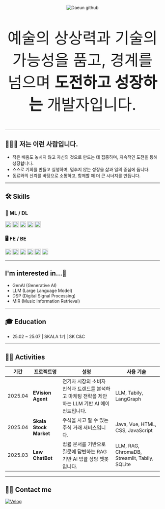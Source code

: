 <p align="center">
  <img
    src="https://capsule-render.vercel.app/api?type=venom&height=300&color=FFC0CB&text=Welcome%20%20&textBg=false&fontColor=707070&fontSize=40&fontAlignY=45&animation=fadeIn&desc=Daeun%20Kim&descAlignY=63&descSize=30&fontAlign=47&descAlign=56"
    alt="Daeun github"
  />
</p>

<p align="center" style="font-size:50px;">
예술의 상상력과 기술의 가능성을 품고, 경계를 넘으며 <strong>도전하고 성장하는</strong> 개발자입니다.
</p>

---

## 🙋🏻‍♀️ 저는 이런 사람입니다.
- 작은 배움도 놓치지 않고 자신의 것으로 만드는 데 집중하며, 지속적인 도전을 통해 성장합니다.  
- 스스로 기회를 만들고 실행하며, 멈추지 않는 성장을 삶과 일의 중심에 둡니다.  
- 동료와의 신뢰를 바탕으로 소통하고, 함께할 때 더 큰 시너지를 만듭니다.  

---

## 🛠️ Skills
### 🧠 ML / DL

<p align="left">
  <!-- 🟠 Orange → 🔴 Red 계열 (연한 → 진한) -->
  <img src="https://img.shields.io/badge/scikit--learn-%23F7931E.svg?style=for-the-badge&logo=scikit-learn&logoColor=white" alt="scikit-learn" height="20">  
  <img src="https://img.shields.io/badge/TensorFlow-FF6F00?style=for-the-badge&logo=tensorflow&logoColor=white" alt="TensorFlow" height="20">  
  <img src="https://img.shields.io/badge/PyTorch-EE4C2C?style=for-the-badge&logo=pytorch&logoColor=white" alt="PyTorch" height="20">  
  <!-- 🔷 Blue 계열 (연한 → 진한) -->
  <img src="https://img.shields.io/badge/Python-3776AB?style=for-the-badge&logo=python&logoColor=white" alt="Python" height="20">  
  <img src="https://img.shields.io/badge/pandas-%23150458.svg?style=for-the-badge&logo=pandas&logoColor=white" alt="pandas" height="20">
</p>

### 🖥️ FE / BE

<p align="left">
  <!-- 🟢 Green 계열 (연한 → 진한) -->
  <img src="https://img.shields.io/badge/Vue.js-4FC08D?style=for-the-badge&logo=vuedotjs&logoColor=white" alt="Vue.js" height="20">  
  <img src="https://img.shields.io/badge/Spring%20Boot-6DB33F?style=for-the-badge&logo=springboot&logoColor=white" alt="Spring Boot" height="20">  
  <!-- 🔷 Blue 계열 (연한 → 진한) -->
  <img src="https://img.shields.io/badge/Java-007396?style=for-the-badge&logo=java&logoColor=white" alt="Java" height="20">  
  <img src="https://img.shields.io/badge/MariaDB-003545?style=for-the-badge&logo=mariadb&logoColor=white" alt="MariaDB" height="20">  
  <!-- ⚫️ Gray/Black 계열 -->
  <img src="https://img.shields.io/badge/GitHub-181717?style=for-the-badge&logo=github&logoColor=white" alt="GitHub" height="20">
    <!-- 🔴 Red 계열 -->
  <img src="https://img.shields.io/badge/Oracle-F80000?style=for-the-badge&logo=oracle&logoColor=white" alt="Oracle" height="20">  
</p>

---
## I'm interested in...💙
- GenAI (Generative AI)
- LLM (Large Language Model)
- DSP (Digital Signal Processing)
- MIR (Music Information Retrieval)

---
## 🎓 Education
- 25.02 ~ 25.07 | SKALA 1기 | SK C&C
---
## 👩‍💻 Activities

| 기간                | 프로젝트명                     | 설명                                                                 | 사용 기술                                         |
|---------------------|------------------------------|----------------------------------------------------------------------|--------------------------------------------------|
| 2025.04             | **EVision Agent**            | 전기차 시장의 소비자 인식과 트렌드를 분석하고 마케팅 전략을 제안하는 LLM 기반 AI 에이전트입니다. | LLM, Tabily, LangGraph                          |
| 2025.04             | **Skala Stock Market**       | 주식을 사고 팔 수 있는 주식 거래 서비스입니다.                              | Java, Vue, HTML, CSS, JavaScript                |
| 2025.03             | **Law ChatBot**              | 법률 문서를 기반으로 질문에 답변하는 RAG 기반 AI 법률 상담 챗봇입니다.       | LLM, RAG, ChromaDB, Streamlit, Tabily, SQLite   |

---
## 🧑‍💻 Contact me
<p align="left">
  <a href="https://velog.io/@ilikewhale/posts">
    <img src="https://img.shields.io/badge/Velog-20C997?style=for-the-badge&logo=velog&logoColor=white" alt="Velog">
  </a>
</p>
